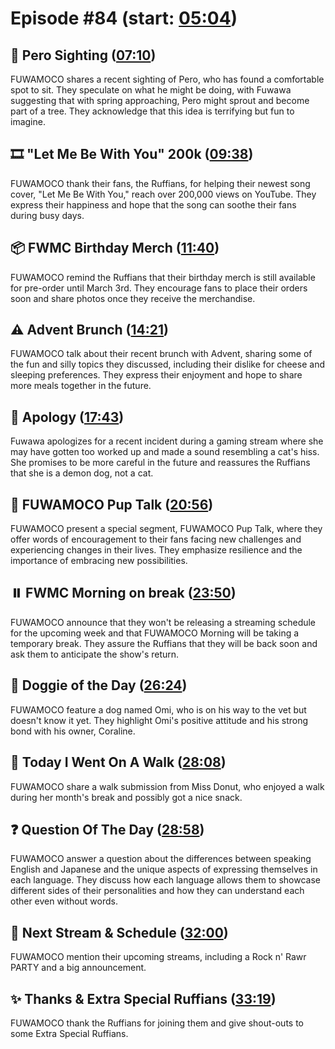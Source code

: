 # Episode #84 (start: [05:04](https://youtu.be/6-XcGLUSYFE?t=05m04s))

## 👀 Pero Sighting ([07:10](https://youtu.be/6-XcGLUSYFE?t=07m10s))

FUWAMOCO shares a recent sighting of Pero, who has found a comfortable spot to sit. They speculate on what he might be doing, with Fuwawa suggesting that with spring approaching, Pero might sprout and become part of a tree. They acknowledge that this idea is terrifying but fun to imagine.

## 🎞️ "Let Me Be With You" 200k ([09:38](https://youtu.be/6-XcGLUSYFE?t=09m38s))

FUWAMOCO thank their fans, the Ruffians, for helping their newest song cover, "Let Me Be With You," reach over 200,000 views on YouTube. They express their happiness and hope that the song can soothe their fans during busy days.

## 📦 FWMC Birthday Merch ([11:40](https://youtu.be/6-XcGLUSYFE?t=11m40s))

FUWAMOCO remind the Ruffians that their birthday merch is still available for pre-order until March 3rd. They encourage fans to place their orders soon and share photos once they receive the merchandise.

## ⚠️ Advent Brunch ([14:21](https://youtu.be/6-XcGLUSYFE?t=14m21s))

FUWAMOCO talk about their recent brunch with Advent, sharing some of the fun and silly topics they discussed, including their dislike for cheese and sleeping preferences. They express their enjoyment and hope to share more meals together in the future.

## 🙇 Apology ([17:43](https://youtu.be/6-XcGLUSYFE?t=17m43s))

Fuwawa apologizes for a recent incident during a gaming stream where she may have gotten too worked up and made a sound resembling a cat's hiss. She promises to be more careful in the future and reassures the Ruffians that she is a demon dog, not a cat.

## 📣 FUWAMOCO Pup Talk ([20:56](https://youtu.be/6-XcGLUSYFE?t=20m56s))

FUWAMOCO present a special segment, FUWAMOCO Pup Talk, where they offer words of encouragement to their fans facing new challenges and experiencing changes in their lives. They emphasize resilience and the importance of embracing new possibilities.

## ⏸️ FWMC Morning on break ([23:50](https://youtu.be/6-XcGLUSYFE?t=23m50s))

FUWAMOCO announce that they won't be releasing a streaming schedule for the upcoming week and that FUWAMOCO Morning will be taking a temporary break. They assure the Ruffians that they will be back soon and ask them to anticipate the show's return.

## 🐶 Doggie of the Day ([26:24](https://youtu.be/6-XcGLUSYFE?t=26m24s))

FUWAMOCO feature a dog named Omi, who is on his way to the vet but doesn't know it yet. They highlight Omi's positive attitude and his strong bond with his owner, Coraline.

## 🚶 Today I Went On A Walk ([28:08](https://youtu.be/6-XcGLUSYFE?t=28m08s))

FUWAMOCO share a walk submission from Miss Donut, who enjoyed a walk during her month's break and possibly got a nice snack.

## ❓ Question Of The Day ([28:58](https://youtu.be/6-XcGLUSYFE?t=28m58s))

FUWAMOCO answer a question about the differences between speaking English and Japanese and the unique aspects of expressing themselves in each language. They discuss how each language allows them to showcase different sides of their personalities and how they can understand each other even without words.

## 📅 Next Stream & Schedule ([32:00](https://youtu.be/6-XcGLUSYFE?t=32m00s))

FUWAMOCO mention their upcoming streams, including a Rock n' Rawr PARTY and a big announcement.

## ✨ Thanks & Extra Special Ruffians ([33:19](https://youtu.be/6-XcGLUSYFE?t=33m19s))

FUWAMOCO thank the Ruffians for joining them and give shout-outs to some Extra Special Ruffians.

